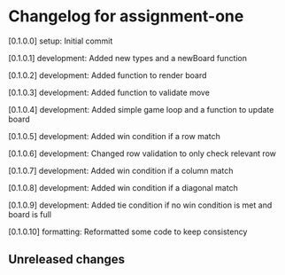 # Changelog for assignment-one

[0.1.0.0] setup: Initial commit

[0.1.0.1] development: Added new types and a newBoard function

[0.1.0.2] development: Added function to render board

[0.1.0.3] development: Added function to validate move

[0.1.0.4] development: Added simple game loop and a function to update board

[0.1.0.5] development: Added win condition if a row match

[0.1.0.6] development: Changed row validation to only check relevant row

[0.1.0.7] development: Added win condition if a column match

[0.1.0.8] development: Added win condition if a diagonal match

[0.1.0.9] development: Added tie condition if no win condition is met and board is full

[0.1.0.10] formatting: Reformatted some code to keep consistency

## Unreleased changes
